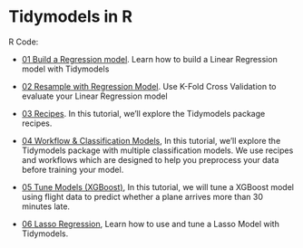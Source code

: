 # Tidymodels in R

R Code:

* [01 Build a Regression model](http://htmlpreview.github.io/?https://github.com/kirenz/tidymodels-in-r/blob/main/01-tidymodels-build-a-model.html). Learn how to build a Linear Regression model with Tidymodels
* [02 Resample with Regression Model](http://htmlpreview.github.io/?https://github.com/kirenz/tidymodels-in-r/blob/main/02-tidymodels-resample.html). Use K-Fold Cross Validation to evaluate your Linear Regression model
* [03 Recipes](http://htmlpreview.github.io/?https://github.com/kirenz/tidymodels-in-r/blob/main/03-tidymodels-recipes.html). In this tutorial, we’ll explore the Tidymodels package recipes.
* [04 Workflow & Classification Models](http://htmlpreview.github.io/?https://github.com/kirenz/tidymodels-in-r/blob/main/04-tidymodels-recipes-workflow.html
), In this tutorial, we’ll explore the Tidymodels package with multiple classification models. We use recipes and workflows which are designed to help you preprocess your data before training your model.
 
* [05 Tune Models (XGBoost)](http://htmlpreview.github.io/?https://github.com/kirenz/tidymodels-in-r/blob/main/05-tidymodels-xgboost-tuning.html
), In this tutorial, we will tune a XGBoost model using flight data to predict whether a plane arrives more than 30 minutes late.
 
 * [06 Lasso Regression](http://htmlpreview.github.io/?https://github.com/kirenz/tidymodels-in-r/blob/main/06-tidymodels-lasso.html
), Learn how to use and tune a Lasso Model with Tidymodels.
 

